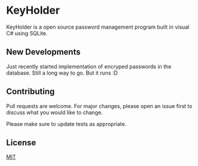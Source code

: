 # KeyHolder

KeyHolder is a open source password management program built in visual C# using SQLite.

## New Developments

Just recently started implementation of encryped passwords in the database. Still a long way to go. But it runs :D

## Contributing

Pull requests are welcome. For major changes, please open an issue first
to discuss what you would like to change.

Please make sure to update tests as appropriate.

## License

[MIT](https://choosealicense.com/licenses/mit/)